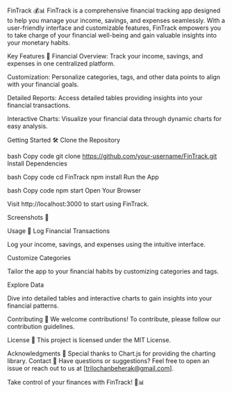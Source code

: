 FinTrack 💰📊
FinTrack is a comprehensive financial tracking app designed to help you manage your income, savings, and expenses seamlessly. With a user-friendly interface and customizable features, FinTrack empowers you to take charge of your financial well-being and gain valuable insights into your monetary habits.

Key Features 🚀
Financial Overview: Track your income, savings, and expenses in one centralized platform.

Customization: Personalize categories, tags, and other data points to align with your financial goals.

Detailed Reports: Access detailed tables providing insights into your financial transactions.

Interactive Charts: Visualize your financial data through dynamic charts for easy analysis.

Getting Started 🛠️
Clone the Repository

bash
Copy code
git clone https://github.com/your-username/FinTrack.git
Install Dependencies

bash
Copy code
cd FinTrack
npm install
Run the App

bash
Copy code
npm start
Open Your Browser

Visit http://localhost:3000 to start using FinTrack.

Screenshots 📸


Usage 📘
Log Financial Transactions

Log your income, savings, and expenses using the intuitive interface.

Customize Categories

Tailor the app to your financial habits by customizing categories and tags.

Explore Data

Dive into detailed tables and interactive charts to gain insights into your financial patterns.

Contributing 🤝
We welcome contributions! To contribute, please follow our contribution guidelines.

License 📜
This project is licensed under the MIT License.

Acknowledgments 🙏
Special thanks to Chart.js for providing the charting library.
Contact 📧
Have questions or suggestions? Feel free to open an issue or reach out to us at [trilochanbeherak@gmail.com].

Take control of your finances with FinTrack! 💸📊